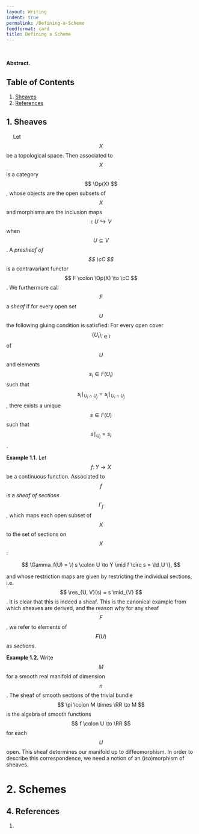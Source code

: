 ```yaml
---
layout: Writing
indent: true
permalink: /Defining-a-Scheme
feedformat: card
title: Defining a Scheme
---
```

$$ \newcommand{\cC}{\mathcal{C}} \newcommand{\RR}{\mathbb{RR}} $$
$$ \DeclareMathOperator{\Id}{Id} \DeclareMathOperator{\Op}{Op} \DeclareMathOperator{\res}{res}  $$
<br>

**Abstract.** 

## Table of Contents
1. [Sheaves](#1-sheaves)
4. [References](#4-references)

## 1. Sheaves

&emsp; Let $$ X $$ be a topological space. Then associated to $$ X $$ is a category $$ \Op(X) $$, whose objects are the open subsets of $$ X $$ and morphisms are the inclusion maps $$ \iota \colon U \hookrightarrow V $$ when $$ U \subseteq V $$. A *presheaf of $$ \cC $$* is a contravariant functor $$ F \colon \Op(X) \to \cC $$. We furthermore call $$ F $$ a *sheaf* if for every open set $$ U $$ the following gluing condition is satisfied: For every open cover $$ \{ U_i \}_{i \in I} $$ of $$ U $$ and elements $$ s_i \in F(U_i) $$ such that $$ s_i \mid_{U_i \cap U_j} = s_j \mid_{U_i \cap U_j} $$, there exists a unique $$ s \in F(U) $$ such that $$ s \mid_{U_i} = s_i $$.

**Example 1.1.** Let $$ f \colon Y \to X $$ be a continuous function. Associated to $$ f $$ is a *sheaf of sections* $$ \Gamma_f $$, which maps each open subset of $$ X $$ to the set of sections on $$ X $$:

$$
\Gamma_f(U) = \{ s \colon U \to Y \mid f \circ s = \Id_U \},
$$

and whose restriction maps are given by restricting the individual sections, i.e. $$ \res_{U, V}(s) = s \mid_{V} $$. It is clear that this is indeed a sheaf. This is the canonical example from which sheaves are derived, and the reason why for any sheaf $$ F $$, we refer to elements of $$ F(U) $$ as *sections*.

**Example 1.2.** Write $$ M $$ for a smooth real manifold of dimension $$ n $$. The sheaf of smooth sections of the trivial bundle $$ \pi \colon M \times \RR \to M $$ is the algebra of smooth functions $$ f \colon U \to \RR $$ for each $$ U $$ open. This sheaf determines our manifold up to diffeomorphism. In order to describe this correspondence, we need a notion of an (iso)morphism of sheaves.



# 2. Schemes




## 4. References

1. 
